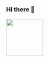 ### Hi there 👋

<!--
**sstrunks52005/sstrunks52005** is a ✨ _special_ ✨ repository because its `README.md` (this file) appears on your GitHub profile.

Here are some ideas to get you started:

- 🔭 I’m currently working on ...
- 🌱 I’m currently learning ...
- 👯 I’m looking to collaborate on ...
- 🤔 I’m looking for help with ...
- 💬 Ask me about ...
- 📫 How to reach me: ...
- 😄 Pronouns: ...
- ⚡ Fun fact: ...
-->




<img src="https://user-images.githubusercontent.com/20957913/168483981-3e33414d-d727-4391-b289-b807df790a7a.mp4" width="100" height="100">

